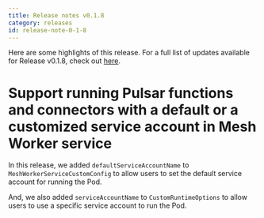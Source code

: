 ```yaml
---
title: Release notes v0.1.8
category: releases
id: release-note-0-1-8
---
```


Here are some highlights of this release. For a full list of updates available for Release v0.1.8, check out [here](https://github.com/streamnative/function-mesh/releases/tag/v0.1.8).

# Support running Pulsar functions and connectors with a default or a customized service account in Mesh Worker service

In this release, we added `defaultServiceAccountName` to `MeshWorkerServiceCustomConfig` to allow users to set the default service account for running the Pod.

And, we also added `serviceAccountName` to `CustomRuntimeOptions` to allow users to use a specific service account to run the Pod. 